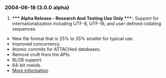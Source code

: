 ### 2004\-06\-18 (3\.0\.0 alpha)

1. **\*\*\* Alpha Release \- Research And Testing Use Only \*\*\***- Support for internationalization including UTF\-8, UTF\-16, and
 user defined collating sequences.
- New file format that is 25% to 35% smaller for typical use.
- Improved concurrency.
- Atomic commits for ATTACHed databases.
- Remove cruft from the APIs.
- BLOB support.
- 64\-bit rowids.
- [More information](version3.html).




